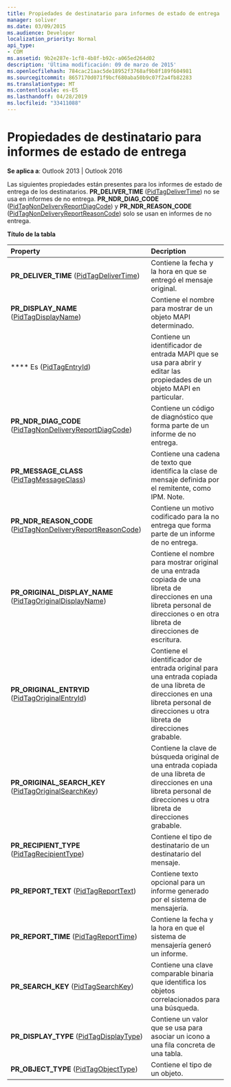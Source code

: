 ```yaml
---
title: Propiedades de destinatario para informes de estado de entrega
manager: soliver
ms.date: 03/09/2015
ms.audience: Developer
localization_priority: Normal
api_type:
- COM
ms.assetid: 9b2e287e-1cf8-4b8f-b92c-a065ed264d02
description: 'Última modificación: 09 de marzo de 2015'
ms.openlocfilehash: 784cac21aac5de18952f3768af9b8f189f604981
ms.sourcegitcommit: 8657170d071f9bcf680aba50b9c07f2a4fb82283
ms.translationtype: MT
ms.contentlocale: es-ES
ms.lasthandoff: 04/28/2019
ms.locfileid: "33411088"
---
```

# <a name="recipient-properties-for-delivery-status-reports"></a>Propiedades de destinatario para informes de estado de entrega

  
  
**Se aplica a**: Outlook 2013 | Outlook 2016 
  
Las siguientes propiedades están presentes para los informes de estado de entrega de los destinatarios. **PR_DELIVER_TIME** ([PidTagDeliverTime](pidtagdelivertime-canonical-property.md)) no se usa en informes de no entrega. **PR_NDR_DIAG_CODE** ([PidTagNonDeliveryReportDiagCode](pidtagnondeliveryreportdiagcode-canonical-property.md)) y **PR_NDR_REASON_CODE** ([PidTagNonDeliveryReportReasonCode](pidtagnondeliveryreportreasoncode-canonical-property.md)) solo se usan en informes de no entrega.
  
**Título de la tabla**

|**Property**|**Decription**|
|:-----|:-----|
|**PR_DELIVER_TIME** ([PidTagDeliverTime](pidtagdelivertime-canonical-property.md))  <br/> |Contiene la fecha y la hora en que se entregó el mensaje original.  <br/> |
|**PR_DISPLAY_NAME** ([PidTagDisplayName](pidtagdisplayname-canonical-property.md))  <br/> |Contiene el nombre para mostrar de un objeto MAPI determinado.  <br/> |
|**** Es ([PidTagEntryId](pidtagentryid-canonical-property.md))  <br/> |Contiene un identificador de entrada MAPI que se usa para abrir y editar las propiedades de un objeto MAPI en particular.  <br/> |
|**PR_NDR_DIAG_CODE** ([PidTagNonDeliveryReportDiagCode](pidtagnondeliveryreportdiagcode-canonical-property.md))  <br/> |Contiene un código de diagnóstico que forma parte de un informe de no entrega.  <br/> |
|**PR_MESSAGE_CLASS** ([PidTagMessageClass](pidtagmessageclass-canonical-property.md))  <br/> |Contiene una cadena de texto que identifica la clase de mensaje definida por el remitente, como IPM. Note.  <br/> |
|**PR_NDR_REASON_CODE** ([PidTagNonDeliveryReportReasonCode](pidtagnondeliveryreportreasoncode-canonical-property.md))  <br/> |Contiene un motivo codificado para la no entrega que forma parte de un informe de no entrega.  <br/> |
|**PR_ORIGINAL_DISPLAY_NAME** ([PidTagOriginalDisplayName](pidtagoriginaldisplayname-canonical-property.md))  <br/> |Contiene el nombre para mostrar original de una entrada copiada de una libreta de direcciones en una libreta personal de direcciones o en otra libreta de direcciones de escritura.  <br/> |
|**PR_ORIGINAL_ENTRYID** ([PidTagOriginalEntryId](pidtagoriginalentryid-canonical-property.md))  <br/> |Contiene el identificador de entrada original para una entrada copiada de una libreta de direcciones en una libreta personal de direcciones u otra libreta de direcciones grabable.  <br/> |
|**PR_ORIGINAL_SEARCH_KEY** ([PidTagOriginalSearchKey](pidtagoriginalsearchkey-canonical-property.md))  <br/> |Contiene la clave de búsqueda original de una entrada copiada de una libreta de direcciones en una libreta personal de direcciones u otra libreta de direcciones grabable.  <br/> |
|**PR_RECIPIENT_TYPE** ([PidTagRecipientType](pidtagrecipienttype-canonical-property.md))  <br/> |Contiene el tipo de destinatario de un destinatario del mensaje.  <br/> |
|**PR_REPORT_TEXT** ([PidTagReportText](pidtagreporttext-canonical-property.md))  <br/> |Contiene texto opcional para un informe generado por el sistema de mensajería.  <br/> |
|**PR_REPORT_TIME** ([PidTagReportTime](pidtagreporttime-canonical-property.md))  <br/> |Contiene la fecha y la hora en que el sistema de mensajería generó un informe.  <br/> |
|**PR_SEARCH_KEY** ([PidTagSearchKey](pidtagsearchkey-canonical-property.md))  <br/> |Contiene una clave comparable binaria que identifica los objetos correlacionados para una búsqueda.  <br/> |
|**PR_DISPLAY_TYPE** ([PidTagDisplayType](pidtagdisplaytype-canonical-property.md))  <br/> |Contiene un valor que se usa para asociar un icono a una fila concreta de una tabla.  <br/> |
|**PR_OBJECT_TYPE** ([PidTagObjectType](pidtagobjecttype-canonical-property.md))  <br/> |Contiene el tipo de un objeto.  <br/> |
   

